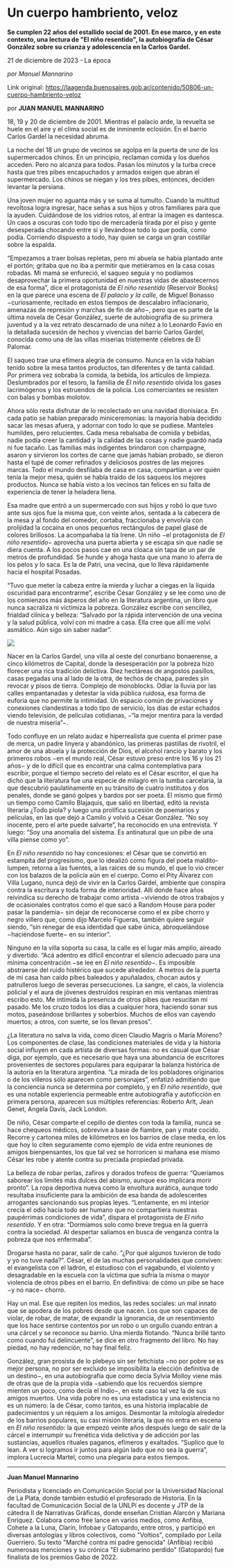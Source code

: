 # Un cuerpo hambriento, veloz

**Se cumplen 22 años del estallido social de 2001. En ese marco, y en este contexto, una lectura de "El niño resentido", la autobiografía de César González sobre su crianza y adolescencia en la Carlos Gardel.**

21 de diciembre de 2023 - La época

_por  Manuel Mannarino_

Link original: https://laagenda.buenosaires.gob.ar/contenido/50806-un-cuerpo-hambriento-veloz



por **JUAN MANUEL MANNARINO**




18, 19 y 20 de diciembre de 2001. Mientras el palacio arde, la revuelta se huele en el aire y el clima social es de inminente eclosión. En el barrio Carlos Gardel la necesidad abruma.




La noche del 18 un grupo de vecinos se agolpa en la puerta de uno de los supermercados chinos. En un principio, reclaman comida y los dueños acceden. Pero no alcanza para todos. Pasan los minutos y la turba crece hasta que tres pibes encapuchados y armados exigen que abran el supermercado. Los chinos se niegan y los tres pibes, entonces, deciden levantar la persiana.




Una joven mujer no aguanta más y se suma al tumulto. Cuando la multitud revoltosa logra ingresar, hace señas a sus hijos y otros familiares para que la ayuden. Cuidándose de los vidrios rotos, al entrar la imagen es dantesca. Un caos a oscuras con todo tipo de mercadería tirada por el piso y gente desesperada chocando entre sí y llevándose todo lo que podía, como podía. Corriendo dispuesto a todo, hay quien se carga un gran costillar sobre la espalda.




“Empezamos a traer bolsas repletas, pero mi abuela se había plantado ante el portón; gritaba que no iba a permitir que metiéramos en la casa cosas robadas. Mi mamá se enfureció, el saqueo seguía y no podíamos desaprovechar la primera oportunidad en nuestras vidas de abastecernos de esa forma”, dice el protagonista de *El niño resentido* (Reservoir Books) en la que parece una escena de *El palacio y la calle*, de Miguel Bonasso −curiosamente, recitado en estos tiempos de descalabro inflacionario, amenazas de represión y marchas de fin de año−, pero que es parte de la última novela de César González, suerte de autobiografía de su primera juventud y a la vez retrato descarnado de una niñez a lo Leonardo Favio en la detallada sucesión de hechos y vivencias del barrio Carlos Gardel, conocida como una de las villas miserias tristemente célebres de El Palomar.




El saqueo trae una efímera alegría de consumo. Nunca en la vida habían tenido sobre la mesa tantos productos, tan diferentes y de tanta calidad. Por primera vez sobraba la comida, la bebida, los artículos de limpieza. Deslumbrados por el tesoro, la familia de *El niño resentido* olvida los gases lacrimógenos y los estruendos de la policía. Los comerciantes se resisten con balas y bombas molotov.




Ahora sólo resta disfrutar de lo recolectado en una navidad dionisíaca. En cada patio se habían preparado miniceremonias: la mayoría había decidido sacar las mesas afuera, y adornar con todo lo que se pudiese. Manteles humildes, pero relucientes. Cada mesa rebalsaba de comida y bebidas, nadie podía creer la cantidad y la calidad de las cosas y nadie guardó nada ni fue tacaño. Las familias más indigentes brindaron con champagne, asaron y sirvieron los cortes de carne que jamás habían probado, se dieron hasta el tupé de comer refinados y deliciosos postres de las mejores marcas. Todo el mundo desfilaba de casa en casa, compartían a ver quién tenía la mejor mesa, quién se había traído de los saqueos los mejores productos. Nunca se había visto a los vecinos tan felices en su falta de experiencia de tener la heladera llena.




Esa madre que entró a un supermercado con sus hijos y robó lo que tuvo ante sus ojos fue la misma que, con veinte años, sentada a la cabecera de la mesa y al fondo del comedor, cortaba, fraccionaba y envolvía con prolijidad la cocaína en unos pequeños rectángulos de papel glasé de colores brillosos. La acompañaba la tía Irene. Un niño −el protagonista de *El niño resentido−* aprovecha una puerta abierta y se escapa sin que nadie se diera cuenta. A los pocos pasos cae en una cloaca sin tapa de un par de metros de profundidad. Se hunde y ahoga hasta que una mano lo aferra de los pelos y lo saca. Es la de Patri, una vecina, que lo lleva rápidamente hacia el hospital Posadas.




“Tuvo que meter la cabeza entre la mierda y luchar a ciegas en la líquida oscuridad para encontrarme”, escribe César González y se lee como uno de los comienzos más ásperos del año en la literatura argentina, un libro que nunca sacraliza ni victimiza la pobreza. González escribe con sencillez, frialdad clínica y belleza: “Salvado por la rápida intervención de una vecina y la salud pública, volví con mi madre a casa. Ella cree que allí me volví asmático. Aún sigo sin saber nadar”.




![](https://cdn.feater.me/files/images/3329976/b461a917-a7a7-4fb1-b78e-ef7d1bae124b.jpeg)




Nacer en la Carlos Gardel, una villa al oeste del conurbano bonaerense, a cinco kilómetros de Capital, donde la desesperación por la pobreza hizo florecer una rica tradición delictiva. Diez hectáreas de angostos pasillos, casas pegadas una al lado de la otra, de techos de chapa, paredes sin revocar y pisos de tierra. Complejo de monoblocks. Odiar la lluvia por las calles empantanadas y detestar la vida pública ruidosa, esa forma de euforia que no permite la intimidad. Un espacio común de privaciones y conexiones clandestinas a todo tipo de servicio, los días de estar echados viendo televisión, de películas cotidianas, −“la mejor mentira para la verdad de nuestra miseria”−.




Todo confluye en un relato audaz e hiperrealista que cuenta el primer pase de merca, un padre linyera y abandónico, las primeras pastillas de rivotril, el amor de una abuela y la protección de Dios, el alcohol rancio y barato y los primeros robos −en el mundo real, César estuvo preso entre los 16 y los 21 años− y de lo difícil que es encontrar una calma contemplativa para escribir, porque el tiempo secreto del relato es el César escritor, el que ha dicho que la literatura fue una especie de milagro en la tumba carcelaria, la que descubrió paulatinamente en su tránsito de cuatro institutos y dos penales, donde se ganó golpes y bardos por ser poeta. El mismo que firmó un tiempo como Camilo Blajaquis, que salió en libertad, editó la revista literaria ¿Todo piola? y luego una prolífica sucesión de poemarios y películas, en las que dejó a Camilo y volvió a César González. “No soy inocente, pero el arte puede salvarte”, ha reconocido en una entrevista. Y luego: “Soy una anomalía del sistema. Es antinatural que un pibe de una villa piense como yo”.




En *El niño resentido* no hay concesiones: el César que se convirtió en estampita del progresismo, que lo idealizó como figura del poeta maldito-lumpen, retorna a las fuentes, a las raíces de su mundo, el que lo vio crecer con los balazos de la policía aún en el cuerpo. Como el Pity Álvarez con Villa Lugano, nunca dejó de vivir en la Carlos Gardel, ambiente que conspira contra la escritura y toda forma de interioridad. Allí donde hace años reivindica su derecho de trabajar como artista −viviendo de otros trabajos y de ocasionales contratos como el que sacó a Random House para poder pasar la pandemia− sin dejar de reconocerse como el ex pibe chorro y negro villero que, como dijo Marcelo Figueras, también quiere seguir siendo, “sin renegar de esa identidad que sabe única, abroquelándose −haciéndose fuerte− en su interior”.




Ninguno en la villa soporta su casa, la calle es el lugar más amplio, aireado y divertido. “Acá adentro es difícil encontrar el silencio adecuado para una mínima concentración −se lee en *El niño resentido−*. Es imposible abstraerse del ruido histérico que sucede alrededor. A metros de la puerta de mi casa han caído pibes baleados y apuñalados, chocan autos y patrulleros luego de severas persecuciones. La sangre, el caos, la violencia policial y el aura de jóvenes destruidos respiran en mis ventanas mientras escribo esto. Me intimida la presencia de otros pibes que resucitan mi pasado. Me los cruzo todos los días a cualquier hora, haciendo sonar sus motos, paseándose brillantes y soberbios. Muchos de ellos van cayendo muertos; a otros, con suerte, se los llevan presos”.




¿La literatura no salva la vida, como dicen Claudio Magris o María Moreno? Los componentes de clase, las condiciones materiales de vida y la historia social influyen en cada artista de diversas formas: no es casual que César diga, por ejemplo, que es necesario que haya una abundancia de escritores provenientes de sectores populares para equiparar la balanza histórica de la autoría en la literatura argentina. “La mirada de los pobladores originarios o de los villeros sólo aparecen como personajes”, enfatizó admitiendo que la conciencia nunca se determina por completo, y en *El niño resentido*, que es una notable experiencia permeable entre autobiografía y autoficción en primera persona, aparecen sus múltiples referencias: Roberto Arlt, Jean Genet, Angela Davis, Jack London.




De niño, César comparte el cepillo de dientes con toda la familia, nunca se hace chequeos médicos, sobrevive a base de fiambre, pan y mate cocido. Recorre y cartonea miles de kilómetros en los barrios de clase media, en los que hoy lo citen seguramente como ejemplo de vida entre reuniones de amigos bienpensantes, los que tal vez se horroricen si mañana ese mismo César les robe y atente contra su preciada propiedad privada.




La belleza de robar perlas, zafiros y dorados trofeos de guerra: “Queríamos saborear los límites más dulces del abismo, aunque eso implicara morir pronto”. La ropa deportiva nueva como la envoltura aurática, aunque todo resultaba insuficiente para la ambición de esa banda de adolescentes arrogantes sancionando sus propias leyes. “Lentamente, en mi interior crecía el odio hacia todo ser humano que no compartiera nuestras paupérrimas condiciones de vida”, dispara el protagonista de *El niño resentido*. Y en otra: “Dormíamos solo como breve tregua en la guerra contra la sociedad. Al despertar salíamos en busca de venganza contra la pobreza que nos enfermaba”.




Drogarse hasta no parar, salir de caño. “¿Por qué algunos tuvieron de todo y yo no tuve nada?”. César, el de las muchas personalidades que conviven: el evangelista con el ladrón, el estudioso con el vagabundo, el violento y desagradable en la escuela con la víctima que sufría la misma o mayor violencia de otros pibes en el barrio. En definitiva: de cómo un pibe se hace −y no nace− chorro.




Hay un mal. Ese que repiten los medios, las redes sociales: un mal innato que se apodera de los pobres desde que nacen. Los que son capaces de violar, de robar, de matar, de expandir la ignorancia, de un resentimiento que los hace sentirse contentos por un robo o un orgullo cuando entran a una cárcel y se reconoce su barrio. Una mierda flotando. “Nunca brillé tanto como cuando fui delincuente”, se dice en otro fragmento del libro. No hay piedad, no hay redención, no hay final feliz.




González, gran prosista de lo plebeyo sin ser fetichista −no por pobre se es mejor persona, no por ser excluido se imposibilita la elección definitiva de un destino−, en una autobiografía que como decía Sylvia Molloy viene más de otras que de la propia vida −sabiendo que los recuerdos siempre mienten un poco, como decía el Indio−, en este caso tal vez la de sus amigos muertos. Una vida pobre no es una estadística y una existencia no es un número: la de César, como tantos, es una historia implacable de padecimientos y un réquiem a los amigos. Desmontar la mitología alrededor de los barrios populares, su casi misión literaria, la que no entra en escena en *El niño resentido*: la que empezó veinte años después luego de salir de la cárcel e interrumpir su frenética vida delictiva y de adicción por las sustancias, aquellos rituales paganos, efímeros y exaltados. “Suplico que lo lean. A ver si logramos ir juntos para algún lado que no sea la guerra”, implora Lucrecia Martel, como una plegaria para estos tiempos.




---




**Juan Manuel Mannarino**




Periodista y licenciado en Comunicación Social por la Universidad Nacional de La Plata, donde también estudió el profesorado de Historia. En la facultad de Comunicación Social de la UNLPí es docente y JTP de la cátedra II de Narrativas Gráficas, donde enseñan Cristian Alarcón y Mariana Enríquez. Colabora como free lance en varios medios, como Anfibia, Cohete a la Luna, Clarín, Infobae y Gatopardo, entre otros, y participó en diversas antologías y libros colectivos, como "Voltios", compilado por Leila Guerriero. Su texto "Marché contra mi padre genocida" (Anfibia) recibió numerosas menciones y su crónica "El submarino perdido" (Gatopardo) fue finalista de los premios Gabo de 2022.




